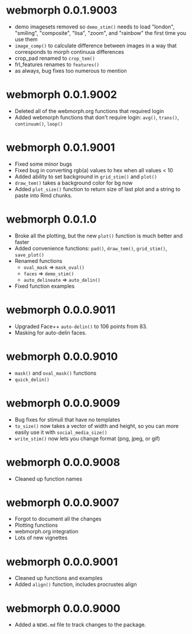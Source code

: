 # webmorph 0.0.1.9003

* demo imagesets removed so `demo_stim()` needs to load "london", "smiling", "composite", "lisa", "zoom", and "rainbow" the first time you use them
* `image_comp()` to calculate difference between images in a way that corresponds to morph continuua differences
* crop_pad renamed to `crop_tem()`
* frl_features renames to `features()`
* as always, bug fixes too numerous to mention

# webmorph 0.0.1.9002

* Deleted all of the webmorph.org functions that required login
* Added webmorph functions that don't require login: `avg()`, `trans()`, `continuum()`, `loop()`

# webmorph 0.0.1.9001

* Fixed some minor bugs
* Fixed bug in converting rgb(a) values to hex when all values < 10
* Added ability to set background in `grid_stim()` and `plot()`
* `draw_tem()` takes a background color for bg now
* Added `plot_size()` function to return size of last plot and a string to paste into Rmd chunks.

# webmorph 0.0.1.0

* Broke all the plotting, but the new `plot()` function is much better and faster
* Added convenience functions: `pad()`, `draw_tem()`, `grid_stim()`, `save_plot()`
* Renamed functions
    - `oval_mask` => `mask_oval()`
    - `faces` => `demo_stim()`
    - `auto_delineate` => `auto_delin()`
* Fixed function examples

# webmorph 0.0.0.9011

* Upgraded Face++ `auto-delin()` to 106 points from 83.
* Masking for auto-delin faces.

# webmorph 0.0.0.9010

* `mask()` and `oval_mask()` functions
* `quick_delin()` 

# webmorph 0.0.0.9009

* Bug fixes for stimuli that have no templates
* `to_size()` now takes a vector of width and height, so you can more easily use it with `social_media_size()`
* `write_stim()` now lets you change format (png, jpeg, or gif)

# webmorph 0.0.0.9008

* Cleaned up function names

# webmorph 0.0.0.9007

* Forgot to document all the changes
* Plotting functions
* webmorph.org integration
* Lots of new vignettes

# webmorph 0.0.0.9001

* Cleaned up functions and examples
* Added `align()` function, includes procrustes align

# webmorph 0.0.0.9000

* Added a `NEWS.md` file to track changes to the package.
